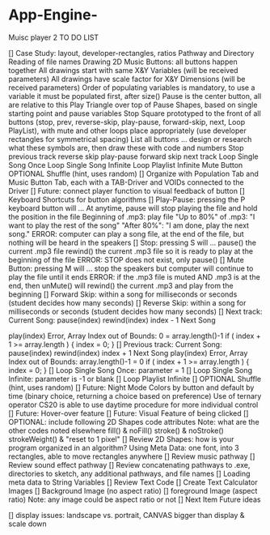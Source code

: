 # App-Engine-
Muisc player 2
TO DO LIST

[] Case Study: layout, developer-rectangles, ratios
 Pathway and Directory Reading of file names
Drawing 2D Music Buttons: all buttons happen together
 All drawings start with same X&Y Variables (will be received parameters)
 All drawings have scale factor for X&Y Dimensions (will be received parameters)
 Order of populating variables is mandatory, to use a variable it must be populated first, after size()
 Pause is the center button, all are relative to this
 Play Triangle over top of Pause Shapes, based on single starting point and pause variables
 Stop Square prototyped to the front of all buttons (stop, prev, reverse-skip, play-pause, forward-skip, next, Loop PlayList), with mute and other loops place appropriately (use developer rectangles for symmetrical spacing)
 List all buttons ... design or research what these symbols are, then draw these with code and numbers
 Stop
 previous track
 reverse skip
 play-pause
 forward skip
 next track
 Loop Single Song Once
 Loop Single Song Infinite
 Loop Playlist Infinite
 Mute Button
 OPTIONAL Shuffle (hint, uses random)
[] Organize with Population Tab and Music Button Tab, each with a TAB-Driver and VOIDs connected to the Driver
[] Future: connect player function to visual feedback of button
[] Keyboard Shortcuts for button algorithms
[] Play-Pause: pressing the P keyboard button will ...
At anytime, pause will stop playing the file and hold the position in the file
Beginning of .mp3: play file
"Up to 80%" of .mp3: "I want to play the rest of the song"
"After 80%": "I am done, play the next song."
ERROR: computer can play a song file, at the end of the file, but nothing will be heard in the speakers
[] Stop: pressing S will ...
pause() the current .mp3 file
rewind() the current .mp3 file so it is ready to play at the beginning of the file
ERROR: STOP does not exist, only pause()
[] Mute Button: pressing M will ... stop the speakers but computer will continue to play the file until it ends
ERROR: if the .mp3 file is muted AND .mp3 is at the end, then unMute() will rewind() the current .mp3 and play from the beginning
[] Forward Skip: within a song for milliseconds or seconds (student decides how many seconds)
[] Reverse Skip: within a song for milliseconds or seconds (student decides how many seconds)
[] Next track:
Current Song:
pause(index)
rewind(index)
index - 1
Next Song

play(index)
Error, Array Index out of Bounds: 0 = array.length()-1
if ( index + 1 >= array.length ) { index = 0; }
[] Previous track:
Current Song:
pause(index)
rewind(index)
index + 1
Next Song
play(index)
Error, Array Index out of Bounds: array.length()-1 = 0
if ( index + 1 >= array.length ) { index = 0; }
[] Loop Single Song Once: parameter = 1
[] Loop Single Song Infinite: parameter is -1 or blank
[] Loop Playlist Infinite
[] OPTIONAL Shuffle (hint, uses random)
[] Future: Night Mode Colors by button and default by time (binary choice, returning a choice based on preference)
Use of ternary operator
CS20 is able to use daytime procedure for more individual control
[] Future: Hover-over feature
[] Future: Visual Feature of being clicked
[] OPTIONAL: include following 2D Shapes code attributes
Note: what are the other codes noted elsewhere
fill() & noFill()
stroke() & noStroke()
strokeWeight() & "reset to 1 pixel"
[] Review 2D Shapes: how is your program organized in an algorithm?
Using Meta Data: one font, into 3 rectangles, able to move rectangles anywhere
[] Review music pathway
[] Review sound effect pathway
[] Review concatenating pathways to .exe, directories to sketch, any additional pathways, and file names
[] Loading meta data to String Variables
[] Review Text Code
[] Create Text Calculator
Images
[] Background Image (no aspect ratio)
[] foreground Image (aspect ratio)
Note: any image could be aspect ratio or not
[] Next Item
Future ideas

[] display issues: landscape vs. portrait, CANVAS bigger than display & scale down
